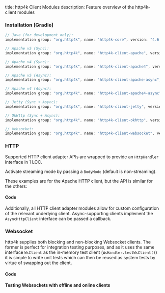 title: http4k Client Modules
description: Feature overview of the http4k-client modules

### Installation (Gradle)

```groovy
// Java (for development only):
implementation group: "org.http4k", name: "http4k-core", version: "4.6.0.0"

// Apache v5 (Sync): 
implementation group: "org.http4k", name: "http4k-client-apache", version: "4.6.0.0"

// Apache v4 (Sync): 
implementation group: "org.http4k", name: "http4k-client-apache4", version: "4.6.0.0"

// Apache v5 (Async): 
implementation group: "org.http4k", name: "http4k-client-apache-async", version: "4.6.0.0"

// Apache v4 (Async): 
implementation group: "org.http4k", name: "http4k-client-apache4-async", version: "4.6.0.0"

// Jetty (Sync + Async): 
implementation group: "org.http4k", name: "http4k-client-jetty", version: "4.6.0.0"

// OkHttp (Sync + Async): 
implementation group: "org.http4k", name: "http4k-client-okhttp", version: "4.6.0.0"

// Websocket: 
implementation group: "org.http4k", name: "http4k-client-websocket", version: "4.6.0.0"
```

### HTTP
Supported HTTP client adapter APIs are wrapped to provide an `HttpHandler` interface in 1 LOC.

Activate streaming mode by passing a `BodyMode` (default is non-streaming).

These examples are for the Apache HTTP client, but the API is similar for the others:

#### Code [<img class="octocat"/>](https://github.com/http4k/http4k/blob/master/src/docs/guide/modules/clients/example_http.kt)

<script src="https://gist-it.appspot.com/https://github.com/http4k/http4k/blob/master/src/docs/guide/modules/clients/example_http.kt"></script>

Additionally, all HTTP client adapter modules allow for custom configuration of the relevant underlying client. Async-supporting clients implement the `AsyncHttpClient` interface can be passed a callback.

### Websocket
http4k supplies both blocking and non-blocking Websocket clients. The former is perfect for integration testing purposes, and as it uses the same interface `WsClient` as the in-memory test client (`WsHandler.testWsClient()`) it is simple to write unit tests which can then be reused as system tests by virtue of swapping out the client.

#### Code [<img class="octocat"/>](https://github.com/http4k/http4k/blob/master/src/docs/guide/modules/clients/example_websocket.kt)

<script src="https://gist-it.appspot.com/https://github.com/http4k/http4k/blob/master/src/docs/guide/modules/clients/example_websocket.kt"></script>

#### Testing Websockets with offline and online clients [<img class="octocat"/>](https://github.com/http4k/http4k/blob/master/src/docs/guide/modules/clients/TestingWebsockets.kt)

<script src="https://gist-it.appspot.com/https://github.com/http4k/http4k/blob/master/src/docs/guide/modules/clients/TestingWebsockets.kt"></script>
